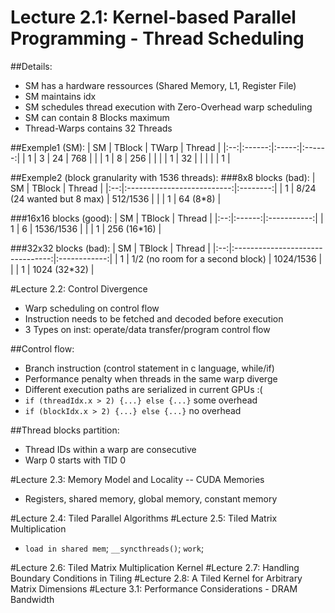 # Lecture 2.1: Kernel-based Parallel Programming - Thread Scheduling
##Details:
- SM has a hardware ressources (Shared Memory, L1, Register File)
- SM maintains idx
- SM schedules thread execution with Zero-Overhead warp scheduling
- SM can contain 8 Blocks maximum
- Thread-Warps contains 32 Threads

##Exemple1 (SM):
| SM | TBlock | TWarp | Thread |
|:--:|:------:|:-----:|:------:|
|  1 |    3   |   24  |   768  |
|    |    1   |   8   |   256  |
|    |        |   1   |   32   |
|    |        |       |    1   |

##Exemple2 (block granularity with 1536 threads):
###8x8 blocks (bad):
| SM |           TBlock           |  Thread  |
|:--:|:--------------------------:|:--------:|
|  1 | 8/24 (24 wanted but 8 max) | 512/1536 |
|    |              1             | 64 (8*8) |

###16x16 blocks (good):
| SM | TBlock |    Thread   |
|:--:|:------:|:-----------:|
|  1 |    6   |  1536/1536  |
|    |    1   | 256 (16*16) |


###32x32 blocks (bad):
| SM |              TBlock              |    Thread    |
|:--:|:--------------------------------:|:------------:|
|  1 | 1/2 (no room for a second block) |   1024/1536  |
|    |                 1                | 1024 (32*32) |

#Lecture 2.2: Control Divergence 

- Warp scheduling on control flow
- Instruction needs to be fetched and decoded before execution
- 3 Types on inst: operate/data transfer/program control flow

##Control flow:
- Branch instruction (control statement in c language, while/if)
- Performance penalty when threads in the same warp diverge
- Different execution paths are serialized in current GPUs :(
- `if (threadIdx.x > 2) {...} else {...}` some overhead
- `if (blockIdx.x > 2) {...} else {...}` no overhead

##Thread blocks partition:
- Thread IDs within a warp are consecutive
- Warp 0 starts with TID 0

#Lecture 2.3: Memory Model and Locality -- CUDA Memories
- Registers, shared memory, global memory, constant memory

#Lecture 2.4: Tiled Parallel Algorithms
#Lecture 2.5: Tiled Matrix Multiplication
- `load in shared mem`; `__syncthreads()`; `work`;

#Lecture 2.6: Tiled Matrix Multiplication Kernel
#Lecture 2.7: Handling Boundary Conditions in Tiling
#Lecture 2.8: A Tiled Kernel for Arbitrary Matrix Dimensions
#Lecture 3.1: Performance Considerations - DRAM Bandwidth 
